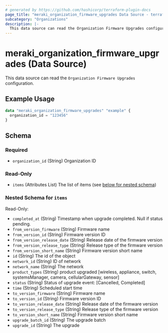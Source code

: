 ```yaml
---
# generated by https://github.com/hashicorp/terraform-plugin-docs
page_title: "meraki_organization_firmware_upgrades Data Source - terraform-provider-meraki"
subcategory: "Organizations"
description: |-
  This data source can read the Organization Firmware Upgrades configuration.
---
```


# meraki_organization_firmware_upgrades (Data Source)

This data source can read the `Organization Firmware Upgrades` configuration.

## Example Usage

```terraform
data "meraki_organization_firmware_upgrades" "example" {
  organization_id = "123456"
}
```

<!-- schema generated by tfplugindocs -->
## Schema

### Required

- `organization_id` (String) Organization ID

### Read-Only

- `items` (Attributes List) The list of items (see [below for nested schema](#nestedatt--items))

<a id="nestedatt--items"></a>
### Nested Schema for `items`

Read-Only:

- `completed_at` (String) Timestamp when upgrade completed. Null if status pending.
- `from_version_firmware` (String) Firmware name
- `from_version_id` (String) Firmware version ID
- `from_version_release_date` (String) Release date of the firmware version
- `from_version_release_type` (String) Release type of the firmware version
- `from_version_short_name` (String) Firmware version short name
- `id` (String) The id of the object
- `network_id` (String) ID of network
- `network_name` (String) The network
- `product_types` (String) product upgraded [wireless, appliance, switch, systemsManager, camera, cellularGateway, sensor]
- `status` (String) Status of upgrade event: [Cancelled, Completed]
- `time` (String) Scheduled start time
- `to_version_firmware` (String) Firmware name
- `to_version_id` (String) Firmware version ID
- `to_version_release_date` (String) Release date of the firmware version
- `to_version_release_type` (String) Release type of the firmware version
- `to_version_short_name` (String) Firmware version short name
- `upgrade_batch_id` (String) The upgrade batch
- `upgrade_id` (String) The upgrade
